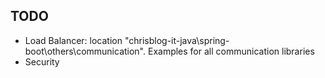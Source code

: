 TODO
----

- Load Balancer: location "chrisblog-it-java\spring-boot\others\communication". Examples for all communication libraries
- Security